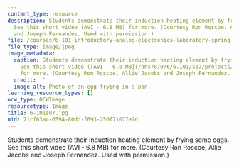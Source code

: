 ```yaml
---
content_type: resource
description: Students demonstrate their induction heating element by frying some eggs.
  See this short video (AVI - 6.8 MB) for more. (Courtesy Ron Roscoe, Allie Jacobs
  and Joseph Fernandez. Used with permission.)
file: /courses/6-101-introductory-analog-electronics-laboratory-spring-2007/71cf63aa659480ddf693250f71077e2d_6-101s07.jpg
file_type: image/jpeg
image_metadata:
  caption: Students demonstrate their induction heating element by frying some eggs.
    See this short video ([AVI - 6.8 MB](/ans7870/6/6.101/s07/projects/scrambling_eggs.avi))
    for more. (Courtesy Ron Roscoe, Allie Jacobs and Joseph Fernandez. Used with permission.)
  credit: ''
  image-alt: Photo of an egg frying in a pan.
learning_resource_types: []
ocw_type: OCWImage
resourcetype: Image
title: 6-101s07.jpg
uid: 71cf63aa-6594-80dd-f693-250f71077e2d
---
```

Students demonstrate their induction heating element by frying some eggs. See this short video (AVI - 6.8 MB) for more. (Courtesy Ron Roscoe, Allie Jacobs and Joseph Fernandez. Used with permission.)

